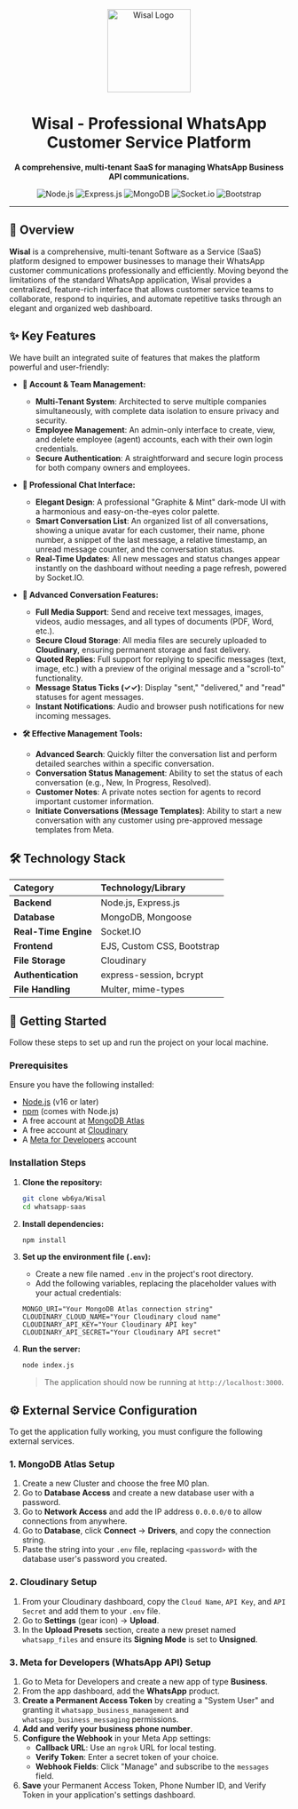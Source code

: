 <div align="center">
  <img src="https://your-logo-url-here.com/logo.png" alt="Wisal Logo" width="150"/>
  <h1>Wisal - Professional WhatsApp Customer Service Platform</h1>
  <p><strong>A comprehensive, multi-tenant SaaS for managing WhatsApp Business API communications.</strong></p>
  <p>
    <img src="https://img.shields.io/badge/Node.js-339933?style=for-the-badge&logo=nodedotjs&logoColor=white" alt="Node.js">
    <img src="https://img.shields.io/badge/Express.js-000000?style=for-the-badge&logo=express&logoColor=white" alt="Express.js">
    <img src="https://img.shields.io/badge/MongoDB-47A248?style=for-the-badge&logo=mongodb&logoColor=white" alt="MongoDB">
    <img src="https://img.shields.io/badge/Socket.io-010101?style=for-the-badge&logo=socketdotio&logoColor=white" alt="Socket.io">
    <img src="https://img.shields.io/badge/Bootstrap-563D7C?style=for-the-badge&logo=bootstrap&logoColor=white" alt="Bootstrap">
  </p>
</div>

---

## 📝 Overview

**Wisal** is a comprehensive, multi-tenant Software as a Service (SaaS) platform designed to empower businesses to manage their WhatsApp customer communications professionally and efficiently. Moving beyond the limitations of the standard WhatsApp application, Wisal provides a centralized, feature-rich interface that allows customer service teams to collaborate, respond to inquiries, and automate repetitive tasks through an elegant and organized web dashboard.

## ✨ Key Features

We have built an integrated suite of features that makes the platform powerful and user-friendly:

* **🔐 Account & Team Management:**
    * **Multi-Tenant System**: Architected to serve multiple companies simultaneously, with complete data isolation to ensure privacy and security.
    * **Employee Management**: An admin-only interface to create, view, and delete employee (agent) accounts, each with their own login credentials.
    * **Secure Authentication**: A straightforward and secure login process for both company owners and employees.

* **🎨 Professional Chat Interface:**
    * **Elegant Design**: A professional "Graphite & Mint" dark-mode UI with a harmonious and easy-on-the-eyes color palette.
    * **Smart Conversation List**: An organized list of all conversations, showing a unique avatar for each customer, their name, phone number, a snippet of the last message, a relative timestamp, an unread message counter, and the conversation status.
    * **Real-Time Updates**: All new messages and status changes appear instantly on the dashboard without needing a page refresh, powered by Socket.IO.

* **🚀 Advanced Conversation Features:**
    * **Full Media Support**: Send and receive text messages, images, videos, audio messages, and all types of documents (PDF, Word, etc.).
    * **Secure Cloud Storage**: All media files are securely uploaded to **Cloudinary**, ensuring permanent storage and fast delivery.
    * **Quoted Replies**: Full support for replying to specific messages (text, image, etc.) with a preview of the original message and a "scroll-to" functionality.
    * **Message Status Ticks (✓✓)**: Display "sent," "delivered," and "read" statuses for agent messages.
    * **Instant Notifications**: Audio and browser push notifications for new incoming messages.

* **🛠️ Effective Management Tools:**
    * **Advanced Search**: Quickly filter the conversation list and perform detailed searches within a specific conversation.
    * **Conversation Status Management**: Ability to set the status of each conversation (e.g., New, In Progress, Resolved).
    * **Customer Notes**: A private notes section for agents to record important customer information.
    * **Initiate Conversations (Message Templates)**: Ability to start a new conversation with any customer using pre-approved message templates from Meta.

## 🛠️ Technology Stack

| Category             | Technology/Library         |
| :------------------- | :------------------------- |
| **Backend** | Node.js, Express.js        |
| **Database** | MongoDB, Mongoose          |
| **Real-Time Engine** | Socket.IO                  |
| **Frontend** | EJS, Custom CSS, Bootstrap |
| **File Storage** | Cloudinary                 |
| **Authentication** | express-session, bcrypt    |
| **File Handling** | Multer, mime-types         |

## 🚀 Getting Started

Follow these steps to set up and run the project on your local machine.

### Prerequisites

Ensure you have the following installed:
* [Node.js](https://nodejs.org/) (v16 or later)
* [npm](https://www.npmjs.com/) (comes with Node.js)
* A free account at [MongoDB Atlas](https://cloud.mongodb.com)
* A free account at [Cloudinary](https://cloudinary.com)
* A [Meta for Developers](https://developers.facebook.com/) account

### Installation Steps

1.  **Clone the repository:**
    ```bash
    git clone wb6ya/Wisal
    cd whatsapp-saas
    ```

2.  **Install dependencies:**
    ```bash
    npm install
    ```

3.  **Set up the environment file (`.env`):**
    * Create a new file named `.env` in the project's root directory.
    * Add the following variables, replacing the placeholder values with your actual credentials:
    ```
    MONGO_URI="Your MongoDB Atlas connection string"
    CLOUDINARY_CLOUD_NAME="Your Cloudinary cloud name"
    CLOUDINARY_API_KEY="Your Cloudinary API key"
    CLOUDINARY_API_SECRET="Your Cloudinary API secret"
    ```

4.  **Run the server:**
    ```bash
    node index.js
    ```
    > The application should now be running at `http://localhost:3000`.

## ⚙️ External Service Configuration

To get the application fully working, you must configure the following external services.

### 1. MongoDB Atlas Setup
1.  Create a new Cluster and choose the free M0 plan.
2.  Go to **Database Access** and create a new database user with a password.
3.  Go to **Network Access** and add the IP address `0.0.0.0/0` to allow connections from anywhere.
4.  Go to **Database**, click **Connect** -> **Drivers**, and copy the connection string.
5.  Paste the string into your `.env` file, replacing `<password>` with the database user's password you created.

### 2. Cloudinary Setup
1.  From your Cloudinary dashboard, copy the `Cloud Name`, `API Key`, and `API Secret` and add them to your `.env` file.
2.  Go to **Settings** (gear icon) -> **Upload**.
3.  In the **Upload Presets** section, create a new preset named `whatsapp_files` and ensure its **Signing Mode** is set to **Unsigned**.

### 3. Meta for Developers (WhatsApp API) Setup
1.  Go to Meta for Developers and create a new app of type **Business**.
2.  From the app dashboard, add the **WhatsApp** product.
3.  **Create a Permanent Access Token** by creating a "System User" and granting it `whatsapp_business_management` and `whatsapp_business_messaging` permissions.
4.  **Add and verify your business phone number**.
5.  **Configure the Webhook** in your Meta App settings:
    * **Callback URL**: Use an `ngrok` URL for local testing.
    * **Verify Token**: Enter a secret token of your choice.
    * **Webhook Fields**: Click "Manage" and subscribe to the `messages` field.
6.  **Save** your Permanent Access Token, Phone Number ID, and Verify Token in your application's settings dashboard.
